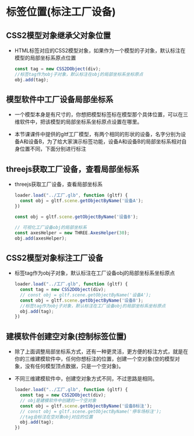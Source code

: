 # 标签位置(标注工厂设备)

## CSS2模型对象继承父对象位置

+ HTML标签对应的CSS2模型对象，如果作为一个模型的子对象，默认标注在模型的局部坐标系原点位置

  ```js
  const tag = new CSS2DObject(div);
  //标签tag作为obj子对象，默认标注在obj的局部坐标系坐标原点
  obj.add(tag);
  ```

## 模型软件中工厂设备局部坐标系

+ 一个模型本身是有尺寸的，你想把模型标签标在模型那个具体位置，可以在三维软件中，把该模型的局部坐标系坐标原点设置在哪里。

+ 本节课课件中提供的gltf工厂模型，有两个相同的形状的设备，名字分别为设备A和设备B，为了给大家演示标签功能，设备A和设备B的局部坐标系相对自身位置不同，下面分别进行标注

## threejs获取工厂设备，查看局部坐标系

+ threejs获取工厂设备，查看局部坐标系

  ```js
  loader.load("../工厂.glb", function (gltf) {
    const obj = gltf.scene.getObjectByName('设备A');
  })
  ```

  ```js
  const obj = gltf.scene.getObjectByName('设备B');
  ```

  ```js
  // 可视化工厂设备obj的局部坐标系
  const axesHelper = new THREE.AxesHelper(30);
  obj.add(axesHelper);
  ```

## CSS2模型对象标注工厂设备

+ 标签tag作为obj子对象，默认标注在工厂设备obj的局部坐标系坐标原点

  ```js
  loader.load("../工厂.glb", function (gltf) {
    const tag = new CSS2DObject(div);
    // const obj = gltf.scene.getObjectByName('设备A');
    const obj = gltf.scene.getObjectByName('设备B');
    //标签tag作为obj子对象，默认标注在工厂设备obj的局部坐标系坐标原点
    obj.add(tag);
  })
  ```

## 建模软件创建空对象(控制标签位置)

+ 除了上面调整局部坐标系方式，还有一种更灵活，更方便的标注方式，就是在你的三维建模软件中，任何你想标注的位置，创建一个空对象(空的模型对象，没有任何模型顶点数据，只是一个空对象)。

+ 不同三维建模软件中，创建空对象方式不同，不过思路是相同。

  ```js
  loader.load("../工厂.glb", function (gltf) {
    const tag = new CSS2DObject(div);
    // obj是建模软件中创建的一个空对象
    const obj = gltf.scene.getObjectByName('设备B标注');
    // const obj = gltf.scene.getObjectByName('停车场标注');
    //tag会标注在空对象obj对应的位置
    obj.add(tag);
  })
  ```
